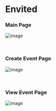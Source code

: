 # Envited

### Main Page

![image](https://user-images.githubusercontent.com/76911582/193474725-7f3ea5c4-ef58-4a4d-bcc6-525ed4b85d27.png)

<br/>

### Create Event Page

![image](https://user-images.githubusercontent.com/76911582/193474758-73a1427e-21bc-4f60-9322-f79f7fa3c03b.png)

<br/>

### View Event Page

![image](https://user-images.githubusercontent.com/76911582/193474786-f0f5b999-01c0-4f8b-b887-45b040405c49.png)
